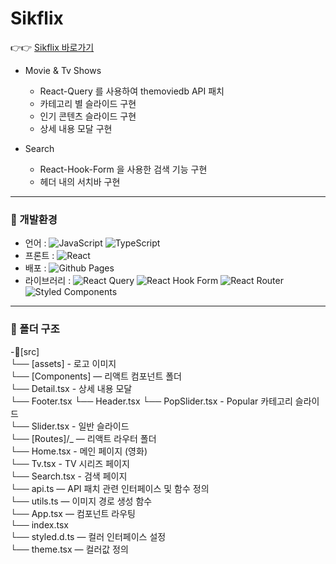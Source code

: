 # Sikflix
 👉👉 [Sikflix 바로가기](https://insikhwang.github.io/Sikflix)

- Movie & Tv Shows
  - React-Query 를 사용하여 themoviedb API 패치
  - 카테고리 별 슬라이드 구현
  - 인기 콘텐츠 슬라이드 구현
  - 상세 내용 모달 구현

- Search
  - React-Hook-Form 을 사용한 검색 기능 구현
  - 헤더 내의 서치바 구현

---

### 🚀 개발환경

- 언어 : ![JavaScript](https://img.shields.io/badge/javascript-%23323330.svg?style=for-the-badge&logo=javascript&logoColor=%23F7DF1E) ![TypeScript](https://img.shields.io/badge/typescript-%23007ACC.svg?style=for-the-badge&logo=typescript&logoColor=white)
- 프론트 : ![React](https://img.shields.io/badge/react-%2320232a.svg?style=for-the-badge&logo=react&logoColor=%2361DAFB)
- 배포 : ![Github Pages](https://img.shields.io/badge/github%20pages-121013?style=for-the-badge&logo=github&logoColor=white)
- 라이브러리 : ![React Query](https://img.shields.io/badge/-React%20Query-FF4154?style=for-the-badge&logo=react%20query&logoColor=white) ![React Hook Form](https://img.shields.io/badge/React%20Hook%20Form-%23EC5990.svg?style=for-the-badge&logo=reacthookform&logoColor=white) ![React Router](https://img.shields.io/badge/React_Router-CA4245?style=for-the-badge&logo=react-router&logoColor=white) ![Styled Components](https://img.shields.io/badge/styled--components-DB7093?style=for-the-badge&logo=styled-components&logoColor=white)

---

### 📁 폴더 구조

-📂[src]  
  └── [assets] - 로고 이미지  
  └── [Components] ― 리액트 컴포넌트 폴더  
      └── Detail.tsx - 상세 내용 모달  
      └── Footer.tsx
      └── Header.tsx
      └── PopSlider.tsx - Popular 카테고리 슬라이드  
      └── Slider.tsx - 일반 슬라이드  
  └── [Routes]/_ ― 리액트 라우터 폴더  
      └── Home.tsx - 메인 페이지 (영화)  
      └── Tv.tsx - TV 시리즈 페이지  
      └── Search.tsx - 검색 페이지  
  └── api.ts ― API 패치 관련 인터페이스 및 함수 정의  
  └── utils.ts ― 이미지 경로 생성 함수  
  └── App.tsx ― 컴포넌트 라우팅  
  └── index.tsx  
  └── styled.d.ts ― 컬러 인터페이스 설정  
  └── theme.tsx ― 컬러값 정의  
